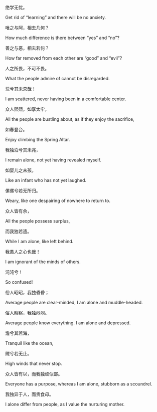 绝学无忧。

Get rid of “learning” and there will be no anxiety.

唯之与阿，相去几何？

How much difference is there between “yes” and “no”?

善之与恶，相去若何？

How far removed from each other are “good” and “evil”?

人之所畏，不可不畏。

What the people admire of cannot be disregarded.

荒兮其未央哉！

I am scattered, never having been in a comfortable center.

众人熙熙，如享太牢，

All the people are bustling about, as if they enjoy the sacrifice,

如春登台。

Enjoy climbing the Spring Altar.

我独泊兮其未兆，

I remain alone, not yet having revealed myself.

如婴儿之未孩。

Like an infant who has not yet laughed.

傫傫兮若无所归。

Weary, like one despairing of nowhere to return to.

众人皆有余，

All the people possess surplus,

而我独若遗。

While I am alone, like left behind.

我愚人之心也哉！

I am ignorant of the minds of others.

沌沌兮！

So confused!

俗人昭昭，我独昏昏；

Average people are clear-minded, I am alone and muddle-headed.

俗人察察，我独闷闷。

Average people know everything. I am alone and depressed.

澹兮其若海，

Tranquil like the ocean,

飂兮若无止。

High winds that never stop.

众人皆有以，而我独顽似鄙。

Everyone has a purpose, whereas I am alone, stubborn as a scoundrel.

我独异于人，而贵食母。

I alone differ from people, as I value the nurturing mother.
